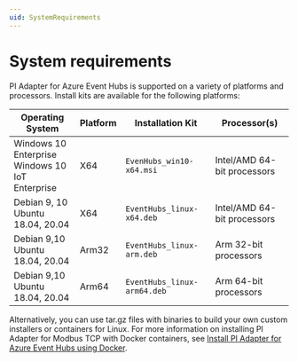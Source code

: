 ```yaml
---
uid: SystemRequirements
---
```


# System requirements

PI Adapter for Azure Event Hubs is supported on a variety of platforms and processors. Install kits are available for the following platforms:

| Operating System | Platform | Installation Kit | Processor(s) |
|-------------------|-------------|----------------------------------|-------------|
| Windows 10 Enterprise <br>Windows 10 IoT Enterprise | X64 | `EvenHubs_win10-x64.msi`     | Intel/AMD 64-bit processors |
| Debian 9, 10 <br>Ubuntu 18.04, 20.04 | X64 | `EventHubs_linux-x64.deb`     | Intel/AMD 64-bit processors |
| Debian 9,10 <br>Ubuntu 18.04, 20.04 | Arm32 | `EventHubs_linux-arm.deb`  | Arm 32-bit processors |
| Debian 9,10 <br>Ubuntu 18.04, 20.04 | Arm64 | `EventHubs_linux-arm64.deb`  | Arm 64-bit processors |

Alternatively, you can use tar.gz files with binaries to build your own custom installers or containers for Linux. For more information on installing PI Adapter for Modbus TCP with Docker containers, see [Install PI Adapter for Azure Event Hubs using Docker](xref:InstallPIAdapterForAzureEventHubsUsingDocker).
